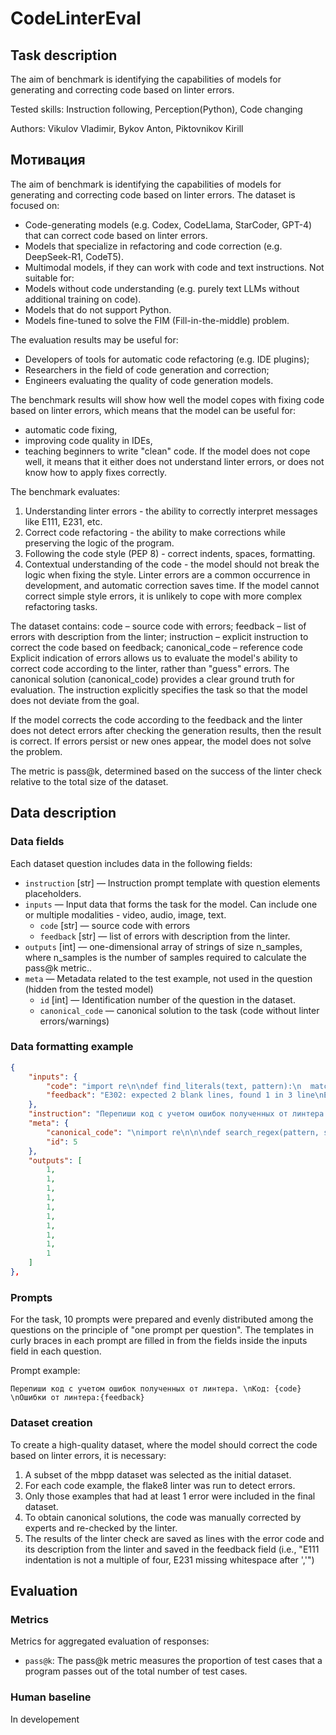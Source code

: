 # CodeLinterEval


## Task description

The aim of benchmark is identifying the capabilities of models for generating and correcting code based on linter errors.

Tested skills: Instruction following, Perception(Python), Code changing

Authors: Vikulov Vladimir, Bykov Anton, Piktovnikov Kirill


## Мотивация

The aim of benchmark is identifying the capabilities of models for generating and correcting code based on linter errors.
The dataset is focused on:
- Code-generating models (e.g. Codex, CodeLlama, StarCoder, GPT-4) that can correct code based on linter errors.
- Models that specialize in refactoring and code correction (e.g. DeepSeek-R1, CodeT5).
- Multimodal models, if they can work with code and text instructions.
Not suitable for:
- Models without code understanding (e.g. purely text LLMs without additional training on code).
- Models that do not support Python.
- Models fine-tuned to solve the FIM (Fill-in-the-middle) problem.

The evaluation results may be useful for:
- Developers of tools for automatic code refactoring (e.g. IDE plugins);
- Researchers in the field of code generation and correction;
- Engineers evaluating the quality of code generation models.

The benchmark results will show how well the model copes with fixing code based on linter errors, which means that the model
can be useful for:
- automatic code fixing,
- improving code quality in IDEs,
- teaching beginners to write "clean" code.
If the model does not cope well, it means that it either does not understand linter errors, or does not know how to apply fixes correctly.

The benchmark evaluates:
1. Understanding linter errors - the ability to correctly interpret messages like E111, E231, etc.
2. Correct code refactoring - the ability to make corrections while preserving the logic of the program.
3. Following the code style (PEP 8) - correct indents, spaces, formatting.
4. Contextual understanding of the code - the model should not break the logic when fixing the style. Linter errors are a common occurrence in development, and automatic correction saves time.
If the model cannot correct simple style errors, it is unlikely to cope with more complex refactoring tasks.

The dataset contains:
code – source code with errors;
feedback – list of errors with description from the linter;
instruction – explicit instruction to correct the code based on feedback;
canonical_code – reference code
Explicit indication of errors allows us to evaluate the model's ability to correct code according to the linter, rather than "guess" errors.
The canonical solution (canonical_code) provides a clear ground truth for evaluation.
The instruction explicitly specifies the task so that the model does not deviate from the goal.

If the model corrects the code according to the feedback and the linter does not detect errors after checking the generation results, then the result is correct.
If errors persist or new ones appear, the model does not solve the problem.

The metric is pass@k, determined based on the success of the linter check relative to the total size of the dataset.


## Data description

### Data fields

Each dataset question includes data in the following fields:

- `instruction` [str] — Instruction prompt template with question elements placeholders.
- `inputs` — Input data that forms the task for the model. Can include one or multiple modalities - video, audio, image, text.
    - `code` [str] — source code with errors
    - `feedback` [str] — list of errors with description from the linter.
- `outputs` [int] — one-dimensional array of strings of size n_samples, where n_samples is the number of samples required to calculate the pass@k metric..
- `meta` — Metadata related to the test example, not used in the question (hidden from the tested model)
    - `id` [int] — Identification number of the question in the dataset.
    - `canonical_code` — canonical solution to the task (code without linter errors/warnings)

### Data formatting example

```json
{
	"inputs": {
		"code": "import re\n\ndef find_literals(text, pattern):\n  match = re.search(pattern, text)\n  s = match.start()\n  e = match.end()\n  return (match.re.pattern, s, e)",
		"feedback": "E302: expected 2 blank lines, found 1 in 3 line\nE111: indentation is not a multiple of 4 in 4 line\nE111: indentation is not a multiple of 4 in 5 line\nE111: indentation is not a multiple of 4 in 6 line\nE111: indentation is not a multiple of 4 in 7 line\nW292: no newline at end of file in 7 line\n"
	},
	"instruction": "Перепиши код с учетом ошибок полученных от линтера. \nКод: {code} \nОшибки от линтера:{feedback}",
	"meta": {
		"canonical_code": "\nimport re\n\n\ndef search_regex(pattern, string):\n    match = re.search(pattern, string)\n    if match:\n        return match.group(), match.start(), match.end()\n    else:\n        return None\n",
		"id": 5
	},
	"outputs": [
		1,
		1,
		1,
		1,
		1,
		1,
		1,
		1,
		1,
		1
	]
},
```


### Prompts

For the task, 10 prompts were prepared and evenly distributed among the questions on the principle of "one prompt per question". The templates in curly braces in each prompt are filled in from the fields inside the inputs field in each question.


Prompt example:

```
Перепиши код с учетом ошибок полученных от линтера. \nКод: {code} \nОшибки от линтера:{feedback}
```


### Dataset creation

To create a high-quality dataset, where the model should correct the code based on linter errors, it is necessary: ​​
1. A subset of the mbpp dataset was selected as the initial dataset.
2. For each code example, the flake8 linter was run to detect errors.
3. Only those examples that had at least 1 error were included in the final dataset.
4. To obtain canonical solutions, the code was manually corrected by experts and re-checked by the linter.
5. The results of the linter check are saved as lines with the error code and its description from the linter and saved in the feedback field
(i.e., "E111 indentation is not a multiple of four, E231 missing whitespace after ','")


## Evaluation


### Metrics

Metrics for aggregated evaluation of responses:

- `pass@k`: The pass@k metric measures the proportion of test cases that a program passes out of the total number of test cases.


### Human baseline

In developement
